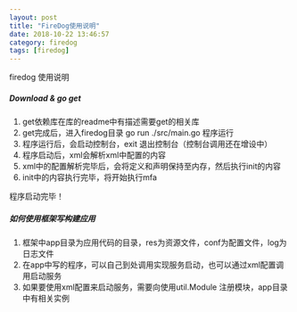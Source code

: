 ```yaml
---
layout: post
title: "FireDog使用说明"
date: 2018-10-22 13:46:57
category: firedog
tags: [firedog]
---
```


firedog 使用说明

<div class="divider"></div>

##### Download & go get
1. get依赖库在库的readme中有描述需要get的相关库
2. get完成后，进入firedog目录 go run ./src/main.go 程序运行
3. 程序运行后，会启动控制台，exit 退出控制台（控制台调用还在增设中）
4. 程序启动后，xml会解析xml中配置的内容
5. xml中的配置解析完毕后，会将定义和声明保持至内存，然后执行init的内容
6. init中的内容执行完毕，将开始执行mfa

程序启动完毕！


##### 如何使用框架写构建应用
1. 框架中app目录为应用代码的目录，res为资源文件，conf为配置文件，log为日志文件
2. 在app中写的程序，可以自己到处调用实现服务启动，也可以通过xml配置调用启动服务
3. 如果要使用xml配置来启动服务，需要向使用util.Module 注册模块，app目录中有相关实例